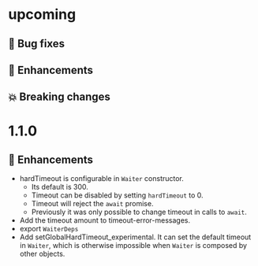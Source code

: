 # upcoming

## :bug: Bug fixes

## :tada: Enhancements

## :boom: Breaking changes

# 1.1.0

## :tada: Enhancements

- hardTimeout is configurable in `Waiter` constructor.
  - Its default is 300.
  - Timeout can be disabled by setting `hardTimeout` to 0.
  - Timeout will reject the `await` promise.
  - Previously it was only possible to change timeout in calls to `await`.
- Add the timeout amount to timeout-error-messages.
- export `WaiterDeps`
- Add setGlobalHardTimeout_experimental. It can set the default timeout in
  `Waiter`, which is otherwise impossible when `Waiter` is composed by other
  objects.
